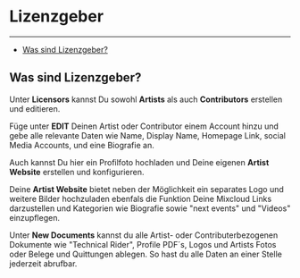 # Lizenzgeber

---

- [Was sind Lizenzgeber?](#was-sind-lizenzgeber)

<a name="was-sind-lizenzgeber"></a>
## Was sind Lizenzgeber?
Unter **Licensors** kannst Du sowohl **Artists** als auch **Contributors** erstellen und editieren.


Füge unter **EDIT** Deinen Artist oder Contributor einem Account hinzu und gebe alle relevante Daten wie Name, Display Name, Homepage Link, social Media Accounts, und eine Biografie an.

Auch kannst Du hier ein Profilfoto hochladen und Deine eigenen **Artist Website** erstellen und konfigurieren.

Deine **Artist Website** bietet neben der Möglichkeit ein separates Logo und weitere Bilder hochzuladen ebenfals die Funktion Deine Mixcloud Links darzustellen und Kategorien wie Biografie sowie "next events" und "Videos" einzupflegen.

Unter **New Documents** kannst du alle Artist- oder Contributerbezogenen Dokumente wie "Technical Rider", Profile PDF´s, Logos und Artists Fotos oder Belege und Quittungen ablegen. So hast du alle Daten an einer Stelle jederzeit abrufbar.
